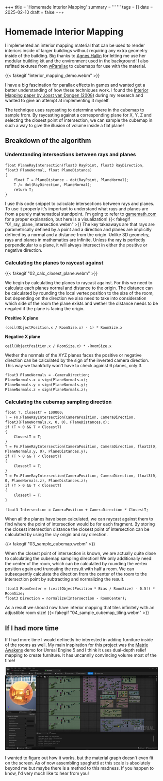 +++
title = 'Homemade Interior Mapping'
summary = '''
'''
tags = []
date = 2025-02-10
draft = false
+++
# Homemade Interior Mapping
I implemented an interior mapping material that can be used to render interiors inside of larger buildings without requiring any extra geometry inside of the building. Big thanks to [Agnes Hallin](https://agneshallin.artstation.com/projects) for letting me use her modular building kit and the environment used in the background! I also refitted textures from [wParallax](https://wparallax.com/) to cubemaps for use with the material.

{{< fakegif "interior_mapping_demo.webm" >}}

I have a big fascination for parallax effects in games and wanted get a better understanding of how these techniques work. I found the [Interior Mapping paper by Joost van Dongen (2008)](https://www.proun-game.com/Oogst3D/CODING/InteriorMapping/InteriorMapping.pdf) during my research and wanted to give an attempt at implementing it myself. 

The technique uses raycasting to determine where in the cubemap to sample from. By raycasting against a corresponding plane for X, Y, Z and selecting the closest point of intersection, we can sample the cubemap in such a way to give the illusion of volume inside a flat plane!



## Breakdown of the algorithm
### Understanding intersections between rays and planes
```hlsl
float PlaneRayIntersection(float3 RayPoint, float3 RayDirection, float3 PlaneNormal, float PlaneDistance)
{
    float T = PlaneDistance - dot(RayPoint, PlaneNormal);
    T /= dot(RayDirection, PlaneNormal);
    return T;
}
```
I use this code snippet to calculate intersections between rays and planes. To use it properly it's important to understand what rays and planes are from a purely mathematical standpoint. I'm going to refer to [gamemath.com](https://gamemath.com/book/geomtests.html#intersection_ray_plane) for a proper explanation, but here is a visualization!
{{< fakegif "01_ray_plane_intersection.webm" >}}
The key takeaways are that rays are parametrically defined by a point and a direction and planes are implicitly defined by a normal and a distance from the origin. Unlike 3D geometry, rays and planes in mathematics are infinite. Unless the ray is perfectly perpendicular to a plane, it will always intersect in either the positive or negative direction.

### Calculating the planes to raycast against
{{< fakegif "02_calc_closest_plane.webm" >}}

We begin by calculating the planes to raycast against. For this we need to calculate each planes normal and distance to the origin. The distance can be calculated by rounding the local vertex position to the size of the room, but depending on the direction we also need to take into consideration which side of the room the plane exists and wether the distance needs to be negated if the plane is facing the origin.

**Positive X plane** 
```hlsl
(ceil(ObjectPosition.x / RoomSize.x) - 1) * RoomSize.x
```
**Negative X plane**
```hlsl
ceil(ObjectPosition.x / RoomSize.x) * -RoomSize.x
```

Wether the normals of the XYZ planes faces the positive or negative direction can be calculated by the sign of the inverted camera direction. This way we thankfully won't have to check against 6 planes, only 3.
```hlsl
float3 PlaneNormals = -CameraDirection;
PlaneNormals.x = sign(PlaneNormals.x);
PlaneNormals.y = sign(PlaneNormals.y);
PlaneNormals.z = sign(PlaneNormals.z);
```
### Calculating the cubemap sampling direction
```hlsl
float T, ClosestT = 100000;
T = Fn.PlaneRayIntersection(CameraPosition, CameraDirection, float3(PlaneNormals.x, 0, 0), PlaneDistances.x);
if (T > 0 && T < ClosestT)
{
	ClosestT = T;
}
T = Fn.PlaneRayIntersection(CameraPosition, CameraDirection, float3(0, PlaneNormals.y, 0), PlaneDistances.y);
if (T > 0 && T < ClosestT)
{
	ClosestT = T;
}
T = Fn.PlaneRayIntersection(CameraPosition, CameraDirection, float3(0, 0, PlaneNormals.z), PlaneDistances.z);
if (T > 0 && T < ClosestT)
{
	ClosestT = T;
}

float3 Intersection = CameraPosition + CameraDirection * ClosestT;
```
When all the planes have been calculated, we can raycast against them to find where the point of intersection would be for each fragment. By storing the closest intersection distance the closest point of intersection can be calculated by using the ray origin and ray direction.

{{< fakegif "03_sample_cubemap.webm" >}}

When the closest point of intersection is known, we are actually quite close to calculating the cubemap sampling direction! We only additionally need the center of the room, which can be calculated by rounding the vertex position again and truncating the result with half a room. We can subsequently calculate the direction from the center of the room to the intersection point by subtracting and normalizing the result.
```hlsl
float3 RoomCenter = (ceil(ObjectPosition * Bias / RoomSize) - 0.5f) * RoomSize;
float3 Direction = normalize(Intersection - RoomCenter);
```

As a result we should now have interior mapping that tiles infinitely with an adjustible room size!
{{< fakegif "04_sample_cubemap_tiling.webm" >}}


## If I had more time
If I had more time I would definetly be interested in adding furniture inside of the rooms as well. My main inspiration for this project was the [Matrix Awakens](https://www.unrealengine.com/en-US/blog/introducing-the-matrix-awakens-an-unreal-engine-5-experience) demo for Unreal Engine 5 and I think it uses dual-depth relief mapping to create furniture. It has uncannily convincing volume most of the time!

![Window material from Matrix Awakens.](matrix_awakens_window_material.webp)

I wanted to figure out how it works, but the material graph doesn't even fit on the screen. As of now assembling spaghetti at this scale is absolutely beyond me but maybe there is a method to this madness. If you happen to know, I'd very much like to hear from you!